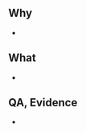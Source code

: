 ## Why
<!-- Why we need this PR -->
-

## What
<!-- What features are added in this PR -->
- 

## QA, Evidence
<!-- Things that support this PR is correct -->
-
